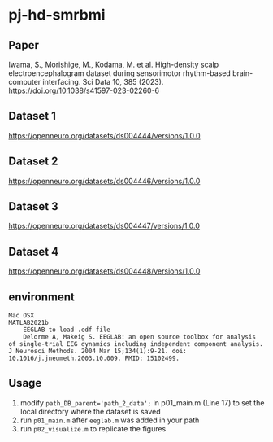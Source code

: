 # pj-hd-smrbmi <br>

## Paper
Iwama, S., Morishige, M., Kodama, M. et al. High-density scalp electroencephalogram dataset during sensorimotor rhythm-based brain-computer interfacing. Sci Data 10, 385 (2023). https://doi.org/10.1038/s41597-023-02260-6


## Dataset 1
https://openneuro.org/datasets/ds004444/versions/1.0.0
## Dataset 2
https://openneuro.org/datasets/ds004446/versions/1.0.0
## Dataset 3
https://openneuro.org/datasets/ds004447/versions/1.0.0
## Dataset 4
https://openneuro.org/datasets/ds004448/versions/1.0.0

## environment <br>
    Mac OSX
    MATLAB2021b
        EEGLAB to load .edf file
        Delorme A, Makeig S. EEGLAB: an open source toolbox for analysis of single-trial EEG dynamics including independent component analysis. J Neurosci Methods. 2004 Mar 15;134(1):9-21. doi: 10.1016/j.jneumeth.2003.10.009. PMID: 15102499.

## Usage
1. modify ```path_DB_parent='path_2_data';``` in p01_main.m (Line 17) to set the local directory where the dataset is saved
3. run ```p01_main.m``` after ```eeglab.m``` was added in your path
4. run ```p02_visualize.m``` to replicate the figures



